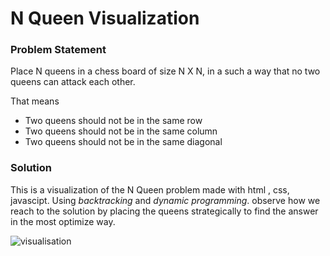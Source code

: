
# N Queen Visualization  
  
### Problem Statement  
  
Place N  queens in a chess board of size N X N, in a such a way that no two queens can attack each other.
  
That means  
  
- Two queens should not be in the same row  
- Two queens should not be in the same column  
- Two queens should not be in the same diagonal  
  
### Solution  
  
This is a visualization of the N Queen problem made with html , css, javascipt. Using *backtracking* and *dynamic programming*. observe how we reach to the solution by placing the queens strategically to find the answer in the most optimize way.

![visualisation](https://github.com/Tushargupta12345/N-Queen-Visualizer/assets/123641269/854f55ed-7ce7-4909-990e-05b6fb4fc6bd)
